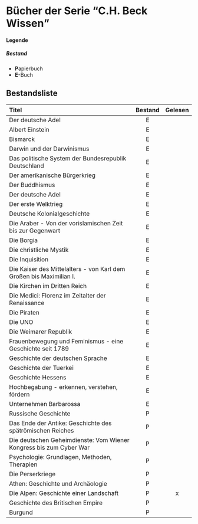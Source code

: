 # Bücher der Serie <q>C.H. Beck Wissen</q>

#### Legende
##### Bestand
- **P**apierbuch
- **E**-Buch

## Bestandsliste

| Titel                                                               | Bestand | Gelesen |
|:--------------------------------------------------------------------|:-------:|:-------:|
| Der deutsche Adel                                                   |    E    |         |
| Albert Einstein                                                     |    E    |         |
| Bismarck                                                            |    E    |         |
| Darwin und der Darwinismus                                          |    E    |         |
| Das politische System der Bundesrepublik Deutschland                |    E    |         |
| Der amerikanische Bürgerkrieg                                       |    E    |         |
| Der Buddhismus                                                      |    E    |         |
| Der deutsche Adel                                                   |    E    |         |
| Der erste Welktrieg                                                 |    E    |         |
| Deutsche Kolonialgeschichte                                         |    E    |         |
| Die Araber - Von der vorislamischen Zeit bis zur Gegenwart          |    E    |         |
| Die Borgia                                                          |    E    |         |
| Die christliche Mystik                                              |    E    |         |
| Die Inquisition                                                     |    E    |         |
| Die Kaiser des Mittelalters - von Karl dem Großen bis Maximilian I. |    E    |         |
| Die Kirchen im Dritten Reich                                        |    E    |         |
| Die Medici: Florenz im Zeitalter der Renaissance                    |    E    |         |
| Die Piraten                                                         |    E    |         |
| Die UNO                                                             |    E    |         |
| Die Weimarer Republik                                               |    E    |         |
| Frauenbewegung und Feminismus - eine Geschichte seit 1789           |    E    |         |
| Geschichte der deutschen Sprache                                    |    E    |         |
| Geschichte der Tuerkei                                              |    E    |         |
| Geschichte Hessens                                                  |    E    |         |
| Hochbegabung - erkennen, verstehen, fördern                         |    E    |         |
| Unternehmen Barbarossa                                              |    E    |         |
| Russische Geschichte                                                |    P    |         |
| Das Ende der Antike: Geschichte des spätrömischen Reiches           |    P    |         |
| Die deutschen Geheimdienste: Vom Wiener Kongress bis zum Cyber War  |    P    |         |
| Psychologie: Grundlagen, Methoden, Therapien                        |    P    |         |
| Die Perserkriege                                                    |    P    |         |
| Athen: Geschichte und Archäologie                                   |    P    |         |
| Die Alpen: Geschichte einer Landschaft                              |    P    |    x    |
| Geschichte des Britischen Empire                                    |    P    |         |
| Burgund                                                             |    P    |         | 
